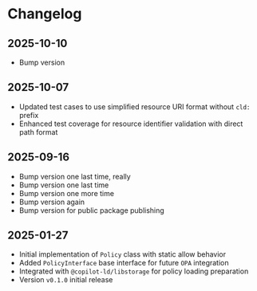# Changelog

## 2025-10-10

- Bump version

## 2025-10-07

- Updated test cases to use simplified resource URI format without `cld:` prefix
- Enhanced test coverage for resource identifier validation with direct path
  format

## 2025-09-16

- Bump version one last time, really
- Bump version one last time
- Bump version one more time
- Bump version again
- Bump version for public package publishing

## 2025-01-27

- Initial implementation of `Policy` class with static allow behavior
- Added `PolicyInterface` base interface for future `OPA` integration
- Integrated with `@copilot-ld/libstorage` for policy loading preparation
- Version `v0.1.0` initial release
